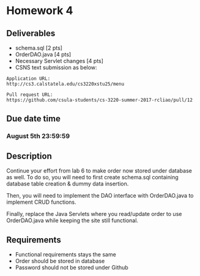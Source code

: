 # Homework 4

## Deliverables

* schema.sql [2 pts]
* OrderDAO.java [4 pts]
* Necessary Servlet changes [4 pts]
* CSNS text submission as below:

```
Application URL:
http://cs3.calstatela.edu/cs3220xstu25/menu

Pull request URL:
https://github.com/csula-students/cs-3220-summer-2017-rcliao/pull/12
```

## Due date time

### August 5th 23:59:59

## Description

Continue your effort from lab 6 to make order now stored under database
as well. To do so, you will need to first create schema.sql containing
database table creation & dummy data insertion.

Then, you will need to implement the DAO interface with OrderDAO.java to
implement CRUD functions.

Finally, replace the Java Servlets where you read/update order to use
OrderDAO.java while keeping the site still functional.

## Requirements

* Functional requirements stays the same
* Order should be stored in database
* Password should not be stored under Github

